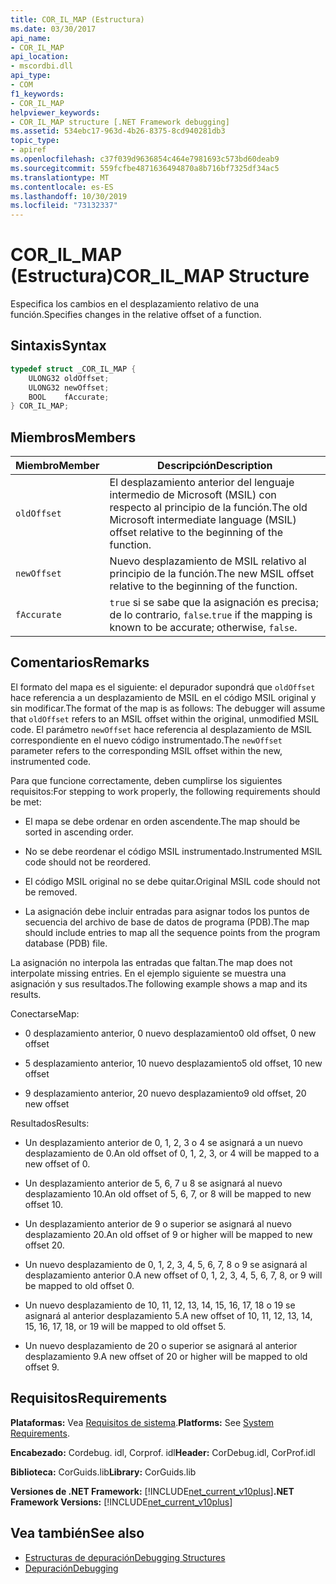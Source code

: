 ```yaml
---
title: COR_IL_MAP (Estructura)
ms.date: 03/30/2017
api_name:
- COR_IL_MAP
api_location:
- mscordbi.dll
api_type:
- COM
f1_keywords:
- COR_IL_MAP
helpviewer_keywords:
- COR_IL_MAP structure [.NET Framework debugging]
ms.assetid: 534ebc17-963d-4b26-8375-8cd940281db3
topic_type:
- apiref
ms.openlocfilehash: c37f039d9636854c464e7981693c573bd60deab9
ms.sourcegitcommit: 559fcfbe4871636494870a8b716bf7325df34ac5
ms.translationtype: MT
ms.contentlocale: es-ES
ms.lasthandoff: 10/30/2019
ms.locfileid: "73132337"
---
```

# <a name="cor_il_map-structure"></a><span data-ttu-id="b30c6-102">COR_IL_MAP (Estructura)</span><span class="sxs-lookup"><span data-stu-id="b30c6-102">COR_IL_MAP Structure</span></span>
<span data-ttu-id="b30c6-103">Especifica los cambios en el desplazamiento relativo de una función.</span><span class="sxs-lookup"><span data-stu-id="b30c6-103">Specifies changes in the relative offset of a function.</span></span>  
  
## <a name="syntax"></a><span data-ttu-id="b30c6-104">Sintaxis</span><span class="sxs-lookup"><span data-stu-id="b30c6-104">Syntax</span></span>  
  
```cpp  
typedef struct _COR_IL_MAP {  
    ULONG32 oldOffset;   
    ULONG32 newOffset;   
    BOOL    fAccurate;  
} COR_IL_MAP;  
```  
  
## <a name="members"></a><span data-ttu-id="b30c6-105">Miembros</span><span class="sxs-lookup"><span data-stu-id="b30c6-105">Members</span></span>  
  
|<span data-ttu-id="b30c6-106">Miembro</span><span class="sxs-lookup"><span data-stu-id="b30c6-106">Member</span></span>|<span data-ttu-id="b30c6-107">Descripción</span><span class="sxs-lookup"><span data-stu-id="b30c6-107">Description</span></span>|  
|------------|-----------------|  
|`oldOffset`|<span data-ttu-id="b30c6-108">El desplazamiento anterior del lenguaje intermedio de Microsoft (MSIL) con respecto al principio de la función.</span><span class="sxs-lookup"><span data-stu-id="b30c6-108">The old Microsoft intermediate language (MSIL) offset relative to the beginning of the function.</span></span>|  
|`newOffset`|<span data-ttu-id="b30c6-109">Nuevo desplazamiento de MSIL relativo al principio de la función.</span><span class="sxs-lookup"><span data-stu-id="b30c6-109">The new MSIL offset relative to the beginning of the function.</span></span>|  
|`fAccurate`|<span data-ttu-id="b30c6-110">`true` si se sabe que la asignación es precisa; de lo contrario, `false`.</span><span class="sxs-lookup"><span data-stu-id="b30c6-110">`true` if the mapping is known to be accurate; otherwise, `false`.</span></span>|  
  
## <a name="remarks"></a><span data-ttu-id="b30c6-111">Comentarios</span><span class="sxs-lookup"><span data-stu-id="b30c6-111">Remarks</span></span>  
 <span data-ttu-id="b30c6-112">El formato del mapa es el siguiente: el depurador supondrá que `oldOffset` hace referencia a un desplazamiento de MSIL en el código MSIL original y sin modificar.</span><span class="sxs-lookup"><span data-stu-id="b30c6-112">The format of the map is as follows: The debugger will assume that `oldOffset` refers to an MSIL offset within the original, unmodified MSIL code.</span></span> <span data-ttu-id="b30c6-113">El parámetro `newOffset` hace referencia al desplazamiento de MSIL correspondiente en el nuevo código instrumentado.</span><span class="sxs-lookup"><span data-stu-id="b30c6-113">The `newOffset` parameter refers to the corresponding MSIL offset within the new, instrumented code.</span></span>  
  
 <span data-ttu-id="b30c6-114">Para que funcione correctamente, deben cumplirse los siguientes requisitos:</span><span class="sxs-lookup"><span data-stu-id="b30c6-114">For stepping to work properly, the following requirements should be met:</span></span>  
  
- <span data-ttu-id="b30c6-115">El mapa se debe ordenar en orden ascendente.</span><span class="sxs-lookup"><span data-stu-id="b30c6-115">The map should be sorted in ascending order.</span></span>  
  
- <span data-ttu-id="b30c6-116">No se debe reordenar el código MSIL instrumentado.</span><span class="sxs-lookup"><span data-stu-id="b30c6-116">Instrumented MSIL code should not be reordered.</span></span>  
  
- <span data-ttu-id="b30c6-117">El código MSIL original no se debe quitar.</span><span class="sxs-lookup"><span data-stu-id="b30c6-117">Original MSIL code should not be removed.</span></span>  
  
- <span data-ttu-id="b30c6-118">La asignación debe incluir entradas para asignar todos los puntos de secuencia del archivo de base de datos de programa (PDB).</span><span class="sxs-lookup"><span data-stu-id="b30c6-118">The map should include entries to map all the sequence points from the program database (PDB) file.</span></span>  
  
 <span data-ttu-id="b30c6-119">La asignación no interpola las entradas que faltan.</span><span class="sxs-lookup"><span data-stu-id="b30c6-119">The map does not interpolate missing entries.</span></span> <span data-ttu-id="b30c6-120">En el ejemplo siguiente se muestra una asignación y sus resultados.</span><span class="sxs-lookup"><span data-stu-id="b30c6-120">The following example shows a map and its results.</span></span>  
  
 <span data-ttu-id="b30c6-121">Conectarse</span><span class="sxs-lookup"><span data-stu-id="b30c6-121">Map:</span></span>  
  
- <span data-ttu-id="b30c6-122">0 desplazamiento anterior, 0 nuevo desplazamiento</span><span class="sxs-lookup"><span data-stu-id="b30c6-122">0 old offset, 0 new offset</span></span>  
  
- <span data-ttu-id="b30c6-123">5 desplazamiento anterior, 10 nuevo desplazamiento</span><span class="sxs-lookup"><span data-stu-id="b30c6-123">5 old offset, 10 new offset</span></span>  
  
- <span data-ttu-id="b30c6-124">9 desplazamiento anterior, 20 nuevo desplazamiento</span><span class="sxs-lookup"><span data-stu-id="b30c6-124">9 old offset, 20 new offset</span></span>  
  
 <span data-ttu-id="b30c6-125">Resultados</span><span class="sxs-lookup"><span data-stu-id="b30c6-125">Results:</span></span>  
  
- <span data-ttu-id="b30c6-126">Un desplazamiento anterior de 0, 1, 2, 3 o 4 se asignará a un nuevo desplazamiento de 0.</span><span class="sxs-lookup"><span data-stu-id="b30c6-126">An old offset of 0, 1, 2, 3, or 4 will be mapped to a new offset of 0.</span></span>  
  
- <span data-ttu-id="b30c6-127">Un desplazamiento anterior de 5, 6, 7 u 8 se asignará al nuevo desplazamiento 10.</span><span class="sxs-lookup"><span data-stu-id="b30c6-127">An old offset of 5, 6, 7, or 8 will be mapped to new offset 10.</span></span>  
  
- <span data-ttu-id="b30c6-128">Un desplazamiento anterior de 9 o superior se asignará al nuevo desplazamiento 20.</span><span class="sxs-lookup"><span data-stu-id="b30c6-128">An old offset of 9 or higher will be mapped to new offset 20.</span></span>  
  
- <span data-ttu-id="b30c6-129">Un nuevo desplazamiento de 0, 1, 2, 3, 4, 5, 6, 7, 8 o 9 se asignará al desplazamiento anterior 0.</span><span class="sxs-lookup"><span data-stu-id="b30c6-129">A new offset of 0, 1, 2, 3, 4, 5, 6, 7, 8, or 9 will be mapped to old offset 0.</span></span>  
  
- <span data-ttu-id="b30c6-130">Un nuevo desplazamiento de 10, 11, 12, 13, 14, 15, 16, 17, 18 o 19 se asignará al anterior desplazamiento 5.</span><span class="sxs-lookup"><span data-stu-id="b30c6-130">A new offset of 10, 11, 12, 13, 14, 15, 16, 17, 18, or 19 will be mapped to old offset 5.</span></span>  
  
- <span data-ttu-id="b30c6-131">Un nuevo desplazamiento de 20 o superior se asignará al anterior desplazamiento 9.</span><span class="sxs-lookup"><span data-stu-id="b30c6-131">A new offset of 20 or higher will be mapped to old offset 9.</span></span>  
  
## <a name="requirements"></a><span data-ttu-id="b30c6-132">Requisitos</span><span class="sxs-lookup"><span data-stu-id="b30c6-132">Requirements</span></span>  
 <span data-ttu-id="b30c6-133">**Plataformas:** Vea [Requisitos de sistema](../../get-started/system-requirements.md).</span><span class="sxs-lookup"><span data-stu-id="b30c6-133">**Platforms:** See [System Requirements](../../get-started/system-requirements.md).</span></span>  
  
 <span data-ttu-id="b30c6-134">**Encabezado:** Cordebug. idl, Corprof. idl</span><span class="sxs-lookup"><span data-stu-id="b30c6-134">**Header:** CorDebug.idl, CorProf.idl</span></span>  
  
 <span data-ttu-id="b30c6-135">**Biblioteca:** CorGuids.lib</span><span class="sxs-lookup"><span data-stu-id="b30c6-135">**Library:** CorGuids.lib</span></span>  
  
 <span data-ttu-id="b30c6-136">**Versiones de .NET Framework:** [!INCLUDE[net_current_v10plus](../../../../includes/net-current-v10plus-md.md)]</span><span class="sxs-lookup"><span data-stu-id="b30c6-136">**.NET Framework Versions:** [!INCLUDE[net_current_v10plus](../../../../includes/net-current-v10plus-md.md)]</span></span>  
  
## <a name="see-also"></a><span data-ttu-id="b30c6-137">Vea también</span><span class="sxs-lookup"><span data-stu-id="b30c6-137">See also</span></span>

- [<span data-ttu-id="b30c6-138">Estructuras de depuración</span><span class="sxs-lookup"><span data-stu-id="b30c6-138">Debugging Structures</span></span>](debugging-structures.md)
- [<span data-ttu-id="b30c6-139">Depuración</span><span class="sxs-lookup"><span data-stu-id="b30c6-139">Debugging</span></span>](index.md)
